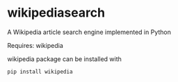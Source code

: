 # wikipediasearch
A Wikipedia article search engine implemented in Python

Requires: wikipedia


wikipedia package can be installed with
```
pip install wikipedia
```
